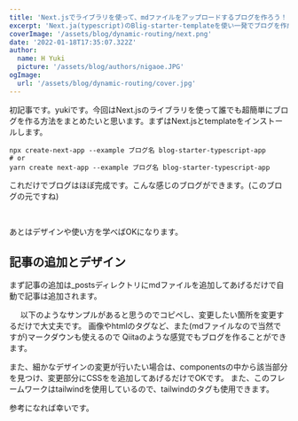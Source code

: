 ```yaml
---
title: 'Next.jsでライブラリを使って、mdファイルをアップロードするブログを作ろう！'
excerpt: 'Next.ja(typescript)のBlig-starter-templateを使い一発でブログを作成する方法を紹介します'
coverImage: '/assets/blog/dynamic-routing/next.png'
date: '2022-01-18T17:35:07.322Z'
author:
  name: H Yuki
  picture: '/assets/blog/authors/nigaoe.JPG'
ogImage:
  url: '/assets/blog/dynamic-routing/cover.jpg'
---
```


<style>  
  img {  
    opacity: 0;  
    break-after: page;  
  }  
</style>  

初記事です。yukiです。今回はNext.jsのライブラリを使って誰でも超簡単にブログを作る方法をまとめたいと思います。まずはNext.jsとtemplateをインストールします。
```
npx create-next-app --example ブログ名 blog-starter-typescript-app
# or
yarn create next-app --example ブログ名 blog-starter-typescript-app
```

これだけでブログはほぼ完成です。こんな感じのブログができます。(このブログの元ですね)

<img src="/assets/blog/dynamic-routing/temp.png">


あとはデザインや使い方を学べばOKになります。

## 記事の追加とデザイン
まず記事の追加は_postsディレクトリにmdファイルを追加してあげるだけで自動で記事は追加されます。

<img src='/assets/blog/dynamic-routing/md2.png'>
以下のようなサンプルがあると思うのでコピペし、変更したい箇所を変更するだけで大丈夫です。
画像やhtmlのタグなど、また(mdファイルなので当然ですが)マークダウンも使えるので Qiitaのような感覚でもブログを作ることができます。

また、細かなデザインの変更が行いたい場合は、componentsの中から該当部分を見つけ、変更部分にCSSをを追加してあげるだけでOKです。
また、このフレームワークはtailwindを使用しているので、tailwindのタグも使用できます。

参考になれば幸いです。